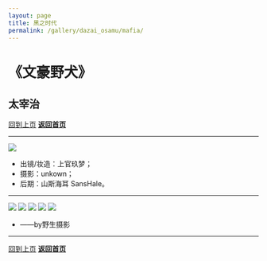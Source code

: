 ```yaml
---
layout: page
title: 黑之时代
permalink: /gallery/dazai_osamu/mafia/
---
```


<haed>
    <link rel="stylesheet" href="https://www.jumern.com/css/gallery.css">
</haed>

# 《文豪野犬》

## 太宰治

[回到上页](../)
[**返回首页**](https://www.jumern.com/)

---

<div class="fullsize">
    <img src="https://image.jumern.com/cosplay/dazai_osamu-showcase.jpg"/>
</div>

- 出镜/妆造：上官玖梦；
- 摄影：unkown；
- 后期：山斯海耳 SansHale。

---

<div class="vertical">
    <img src="https://image.jumern.com/cosplay/dazai_osamu-001.jpg"/>
    <img src="https://image.jumern.com/cosplay/dazai_osamu-002.jpg"/>
    <img src="https://image.jumern.com/cosplay/dazai_osamu-003.jpg"/>
    <img src="https://image.jumern.com/cosplay/dazai_osamu-004.jpg"/>
    <img src="https://image.jumern.com/cosplay/dazai_osamu-005.jpg"/>
</div>

- ——by野生摄影

---

[回到上页](../)
[**返回首页**](https://www.jumern.com/)
